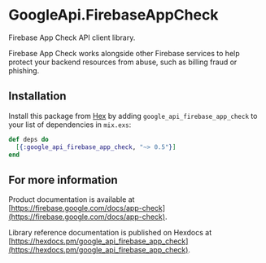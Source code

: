 # GoogleApi.FirebaseAppCheck

Firebase App Check API client library.

Firebase App Check works alongside other Firebase services to help protect your backend resources from abuse, such as billing fraud or phishing.

## Installation

Install this package from [Hex](https://hex.pm) by adding
`google_api_firebase_app_check` to your list of dependencies in `mix.exs`:

```elixir
def deps do
  [{:google_api_firebase_app_check, "~> 0.5"}]
end
```

## For more information

Product documentation is available at [https://firebase.google.com/docs/app-check](https://firebase.google.com/docs/app-check).

Library reference documentation is published on Hexdocs at
[https://hexdocs.pm/google_api_firebase_app_check](https://hexdocs.pm/google_api_firebase_app_check).
